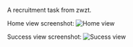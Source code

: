 A recruitment task from zwzt.

Home view screenshot:
![Home view](https://i.imgur.com/CoZNmYY.png)

Success view screenshot:
![Sucess view](https://i.imgur.com/UDmIhjI.png)
